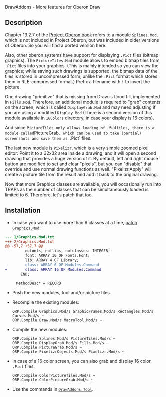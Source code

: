 DrawAddons - More features for Oberon Draw

Description
-----------

Chapter 13.2.7 of the [Project Oberon book](http://www.inf.ethz.ch/personal/wirth/ProjectOberon/PO.Applications.pdf)
refers to a module `Splines.Mod`, which is not included in Project Oberon, but was
included in older versions of Oberon. So you will find a ported version here.

Also, other oberon systems have support for displaying `.Pict` files (bitmap graphics).
The `PictureTiles.Mod` module allows to embed bitmap tiles from `.Pict` files into
your graphics. (This is mainly intended so you can view the graphics; while saving
such drawings is supported, the bitmap data of the tiles is stored in uncompressed
form, unlike the `.Pict` format which stores them in RLE-compressed format.) Prefix
a filename with `!` to invert the picture.

One drawing "primitive" that is missing from Draw is flood fill, implemented in
`Fills.Mod`. Therefore, an additional module is required to "grab" contents on the
screen, which is called `DisplayGrab.Mod` and may need adjusting if you are using a
modified `Display.Mod` (There is a second version of this module available in `16Colors`
directory, in case your display is 16 colors).

And since `PictureTiles only allows loading of `.Pict` files, there is a module
called `PictureGrab`, which can be used to take (partial) screenshots and save them
as `.Pict` files.

The last new module is `Pixelizr`, which is a very simple zoomed pixel editor:
Point it to a 32x32 area inside a drawing, and it will open a second drawing
that provides a huge version of it. By default, left and right mouse button are
modified to set and clear "pixels", but you can "disable" that override and use
normal drawing functions as well. "Pixelizr.Apply" will create a picture tile
from the result and add it back to the original drawing.

Now that more Graphics classes are available, you will occasionally run into TRAPs
as the number of classes that can be simultaneously loaded is limited to 6. Therefore,
let's patch that too.

Installation
------------

- In case you want to use more than 6 classes at a time, [patch `Graphics.Mod`](MoreClasses.patch):

```diff
--- 1/Graphics.Mod.txt
+++ 2/Graphics.Mod.txt
@@ -57,7 +57,7 @@
         nofonts, noflibs, nofclasses: INTEGER;
         font: ARRAY 10 OF Fonts.Font;
         lib: ARRAY 4 OF Library;
-        class: ARRAY 6 OF Modules.Command
+        class: ARRAY 16 OF Modules.Command
       END;

     MethodDesc* = RECORD
```

- Push the new modules, tool and/or picture files.

- Recompile the existing modules:

      ORP.Compile Graphics.Mod/s GraphicFrames.Mod/s Rectangles.Mod/s Curves.Mod/s ~
      ORP.Compile Draw.Mod/s MacroTool.Mod/s ~

- Compile the new modules:

      ORP.Compile Splines.Mod/s PictureTiles.Mod/s ~
      ORP.Compile DisplayGrab.Mod/s Fills.Mod/s ~
      ORP.Compile PictureGrab.Mod/s ~
      ORP.Compile PixelizrObjects.Mod/s Pixelizr.Mod/s ~

- In case of a 16 color screen, you can also grab and display 16 color `.Pict` files:

      ORP.Compile ColorPictureTiles.Mod/s ~
      ORP.Compile ColorPictureGrab.Mod/s ~

- Use the commands in [`DrawAddons.Tool`](DrawAddons.Tool.txt).
